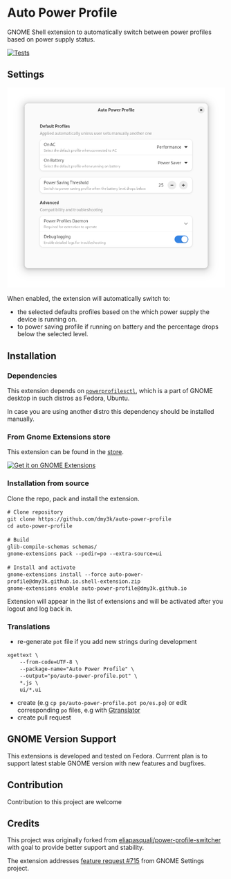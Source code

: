 # Auto Power Profile

GNOME Shell extension to automatically switch between power profiles based on power supply status.

[![Tests](https://github.com/dmy3k/auto-power-profile/actions/workflows/tests.yml/badge.svg?branch=main)](https://github.com/dmy3k/auto-power-profile/actions/workflows/tests.yml)

## Settings

![Settings window](.github/img/settings.png)

When enabled, the extension will automatically switch to:

- the selected defaults profiles based on the which power supply the device is running on.
- to power saving profile if running on battery and the percentage drops below the selected level.

## Installation

### Dependencies

This extension depends on [`powerprofilesctl`](https://gitlab.freedesktop.org/upower/power-profiles-daemon),
which is a part of GNOME desktop in such distros as Fedora, Ubuntu.

In case you are using another distro this dependency should be installed manually.

### From Gnome Extensions store

This extension can be found in the [store](https://extensions.gnome.org/extension/6583/auto-power-profile/).

[<img src=".github/img/store.png" height="100" alt="Get it on GNOME Extensions">](https://extensions.gnome.org/extension/6583/auto-power-profile/)

### Installation from source

Clone the repo, pack and install the extension.

```
# Clone repository
git clone https://github.com/dmy3k/auto-power-profile
cd auto-power-profile

# Build
glib-compile-schemas schemas/
gnome-extensions pack --podir=po --extra-source=ui

# Install and activate
gnome-extensions install --force auto-power-profile@dmy3k.github.io.shell-extension.zip
gnome-extensions enable auto-power-profile@dmy3k.github.io
```

Extension will appear in the list of extensions and will be activated after you logout and log back in.

### Translations

- re-generate `pot` file if you add new strings during development

```
xgettext \
    --from-code=UTF-8 \
    --package-name="Auto Power Profile" \
    --output="po/auto-power-profile.pot" \
    *.js \
    ui/*.ui
```

- create (e.g `cp po/auto-power-profile.pot po/es.po`) or edit corresponding `po` files, e.g with [Gtranslator](https://flathub.org/nb-NO/apps/org.gnome.Gtranslator)
- create pull request

## GNOME Version Support

This extensions is developed and tested on Fedora. Currrent plan is to support latest stable GNOME version with new features and bugfixes.

## Contribution

Contribution to this project are welcome

## Credits

This project was originally forked from [eliapasquali/power-profile-switcher](https://github.com/eliapasquali/power-profile-switcher) with goal to provide better support and stability.

The extension addresses [feature request #715](https://gitlab.gnome.org/GNOME/gnome-settings-daemon/-/issues/715) from GNOME Settings project.
